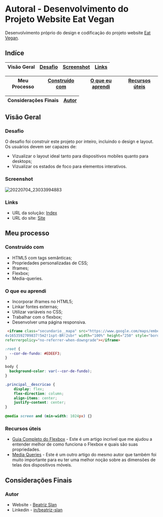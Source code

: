 # Autoral - Desenvolvimento do Projeto Website Eat Vegan

Desenvolvimento próprio do design e codificação do projeto website [Eat Vegan](https://beatrizslan.github.io/Projeto-Autoral-Website-Eat-Vegan/).

## Indíce

Visão Geral | [Desafio](#desafio) | [Screenshot](#screenshot) | [Links](#links)
---|---|---|---

Meu Processo | [Construído com](#construído-com) | [O que eu aprendi](#o-que-eu-aprendi) | [Recursos úteis](#recursos-úteis)
---|---|---|---

Considerações Finais | [Autor](#autor)
---|---

## Visão Geral

### Desafio

O desafio foi construir este projeto por inteiro, incluindo o design e layout. Os usuários devem ser capazes de:

- Vizualizar o layout ideal tanto para dispositivos mobiles quanto para desktops;
- Vizualizar os estados de foco para elementos interativos. 

### Screenshot

![20220704_23033994883](https://user-images.githubusercontent.com/105252003/178909682-768ecbb8-3d7f-4f15-82d1-cbec69f4e122.jpg)

### Links

- URL da solução: [Index](https://github.com/beatrizslan/Projeto-Website-Vegan/blob/main/docs/index.html)
- URL do site: [Site](https://beatrizslan.github.io/Projeto-Autoral-Website-Eat-Vegan/)

## Meu processo

### Construído com

- HTML5 com tags semânticas;
- Propriedades personalizadas de CSS;
- Iframes;
- Flexbox;
- Media-queries.

### O que eu aprendi

- Incorporar iframes no HTML5;
- Linkar fontes externas;
- Utilizar variáveis no CSS;
- Trabalhar com o flexbox;
- Desenvolver uma página responsiva.

```HTML
 <iframe class="secundario__mapa" src="https://www.google.com/maps/embed?pb=!1m14!1m8!1m3!1d14629.320005162424!2d-46.6926684!3d-23.5565886!3m2!1i1024!2i768!4f13.1!3m3!1m2!1s0x0%3A0xe0954961055dccab!2sL&#39;aper%C3%B4%20Bar%20%26%20Bistrot!5e0!3m2!1spt-BR!2sbr!
4v1653592709837!5m2!1spt-BR!2sbr" width="100%" height="250" style="border:0;" allowfullscreen="" loading="lazy" 
referrerpolicy="no-referrer-when-downgrade"></iframe>
```

```CSS
:root {
  --cor-de-fundo: #EDEEF3;
}

body {
  background-color: var(--cor-de-fundo);
}

.principal__descricao {
    display: flex;
    flex-direction: column;
    align-items: center;
    justify-content: center;
}
  
@media screen and (min-width: 1024px) {}
```

### Recursos úteis

- [Guia Completo do Flexbox](https://css-tricks.com/snippets/css/a-guide-to-flexbox/) - Este é um artigo incrível que me ajudou a entender melhor de como funciona o Flexbox e quais são suas propriedades. 
- [Media Queries](https://css-tricks.com/snippets/css/media-queries-for-standard-devices/) - Este é um outro artigo do mesmo autor que também foi muito importante para eu ter uma melhor noção sobre as dimensões de telas dos dispositivos móveis.
  

## Considerações Finais

### Autor

- Website - [Beatriz Slan](https://beatrizslan.github.io/Projeto-Autoral-Website-Eat-Vegan/)
- Linkedin - [in/beatriz-slan](https://www.linkedin.com/in/beatriz-slan-2324a4173/)
